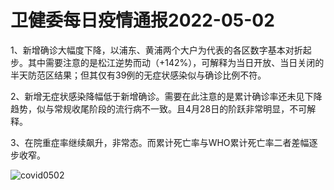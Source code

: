# 卫健委每日疫情通报2022-05-02

1、新增确诊大幅度下降，以浦东、黄浦两个大户为代表的各区数字基本对折起步。其中需要注意的是松江逆势而动（+142%），可解释为当日开放、当日关闭的半天防范区结果；但其仅有39例的无症状感染似与确诊比例不符。

2、新增无症状感染降幅低于新增确诊。需要在此注意的是累计确诊率还未见下降趋势，似与常规收尾阶段的流行病不一致。且4月28日的阶跃非常明显，不可解释。

3、在院重症率继续飙升，非常态。而累计死亡率与WHO累计死亡率二者差幅逐步收窄。

<img decoding="async" src="https://i0.wp.com/s2.loli.net/2022/05/03/TVfy2l5guaSQjbI.jpg?w=640&#038;ssl=1" alt="covid0502" data-recalc-dims="1" />
